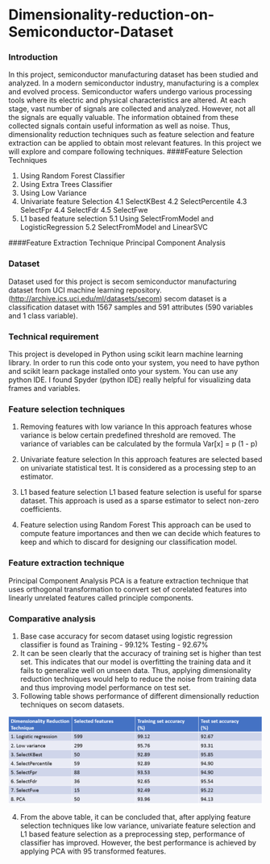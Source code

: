 # Dimensionality-reduction-on-Semiconductor-Dataset

### Introduction

In this project, semiconductor manufacturing dataset has been studied and analyzed. 
In a modern semiconductor industry, manufacturing is a complex and evolved process. Semiconductor wafers undergo various processing tools where its electric and physical characteristics are altered. At each stage, vast number of signals are collected and analyzed. However, not all the signals are equally valuable. The information obtained from these collected signals contain useful information as well as noise. Thus, dimensionality reduction techniques such as feature selection and feature extraction can be applied to obtain most relevant features. 
In this project we will explore and compare following techniques.
####Feature Selection Techniques
1. Using Random Forest Classifier
2. Using Extra Trees Classifier
3. Using Low Variance
4. Univariate feature Selection
4.1 SelectKBest
	4.2 SelectPercentile
	4.3 SelectFpr
	4.4 SelectFdr
	4.5 SelectFwe
5. L1 based feature selection
5.1 Using SelectFromModel and LogisticRegression
	5.2 SelectFromModel and LinearSVC

####Feature Extraction Technique
	Principal Component Analysis

### Dataset

Dataset used for this project is secom semiconductor manufacturing dataset from UCI machine learning repository. (http://archive.ics.uci.edu/ml/datasets/secom)
secom dataset is a classification dataset with 1567 samples and 591 attributes (590 variables and 1 class variable).

### Technical requirement

This project is developed in Python using scikit learn machine learning library. In order to run this code onto your system, you need to have python and scikit learn package installed onto your system. You can use any python IDE. I found Spyder (python IDE) really helpful for visualizing data frames and variables. 

### Feature selection techniques

1. Removing features with low variance
In this approach features whose variance is below certain predefined threshold are removed. The variance of variables can be calculated by the formula
		Var[x] = p (1 - p)

2. Univariate feature selection
In this approach features are selected based on univariate statistical test. It is considered as a processing step to an estimator. 

3. L1 based feature selection
L1 based feature selection is useful for sparse dataset. This approach is used as a sparse estimator to select non-zero coefficients.

4. Feature selection using Random Forest
This approach can be used to compute feature importances and then we can decide which features to keep and which to discard for designing our classification model.

### Feature extraction technique
Principal Component Analysis
PCA is a feature extraction technique that uses orthogonal transformation to convert set of corelated features into linearly unrelated features called principle components.



### Comparative analysis

1. Base case accuracy for secom dataset using logistic regression classifier is found as
Training - 99.12%
Testing - 92.67%
2. It can be seen clearly that the accuracy of training set is higher than test set. This indicates that our model is overfitting the training data and it fails to generalize well on unseen data. Thus, applying dimensionality reduction techniques would help to reduce the noise from training data and thus improving model performance on test set.
3. Following table shows performance of different dimensionally reduction techniques on secom datasets.

![ Comparison](Comparison.PNG)


4. From the above table, it can be concluded that, after applying feature selection techniques like low variance, univariate feature selection and L1 based feature selection as a preprocessing step, performance of classifier has improved. However, the best performance is achieved by applying PCA with 95 transformed features.
 


